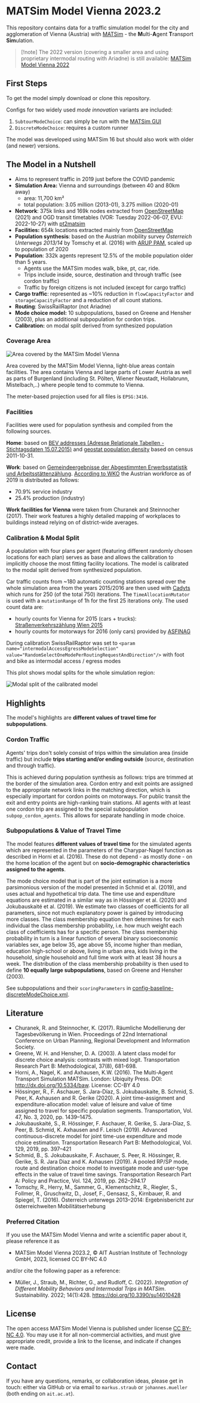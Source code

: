 # MATSim Model Vienna 2023.2

This repository contains data for a traffic simulation model for the city and agglomeration of Vienna (Austria)
with [MATSim](https://matsim.org) - the **M**ulti-**A**gent **T**ransport **Sim**ulation.

> [!note] The 2022 version (covering a smaller area and using proprietary intermodal routing with Ariadne)
> is still available: [MATSim Model Vienna 2022](https://github.com/ait-energy/matsim-model-vienna/tree/2022)


## First Steps

To get the model simply download or clone this repository.

Configs for two widely used *mode innovation* variants are included:
1. `SubtourModeChoice`: can simply be run with the [MATSim GUI](https://matsim.org/downloads/#gui)
2. `DiscreteModeChoice`: requires a custom runner

The model was developed using MATSim 16 but should also work with older (and newer) versions.


## The Model in a Nutshell

- Aims to represent traffic in 2019 just before the COVID pandemic
- **Simulation Area:** Vienna and surroundings (between 40 and 80km away)
  - area: 11,700 km²
  - total population: 3.05 million (2013-01), 3.275 million (2020-01)
- **Network**: 375k links and 169k nodes extracted from [OpenStreetMap](https://www.openstreetmap.org) (2021) and OGD transit timetables (VOR: Tuesday 2022-06-07, EVU: 2022-10-27) with [pt2matsim](https://github.com/matsim-org/pt2matsim)
- **Facilities:** 654k locations extracted mainly from [OpenStreetMap](https://www.openstreetmap.org)
- **Population synthesis**: based on the Austrian mobility survey *Österreich Unterwegs 2013/14* by Tomschy et al. (2016) with [ARUP PAM](https://github.com/arup-group/pam), scaled up to population of 2020
- **Population**: 332k agents represent 12.5% of the mobile population older than 5 years.
  - Agents use the MATSim modes walk, bike, pt, car, ride.
  - Trips include inside, source, destination and through traffic (see cordon traffic)
  - Traffic by foreign citizens is not included (except for cargo traffic)
- **Cargo traffic**: represented as ~10% reduction in `flowCapacityFactor` and `storageCapacityFactor` and a reduction of all count stations.
- **Routing**: SwissRailRaptor (not Ariadne)
- **Mode choice model:** 10 subpopulations, based on Greene and Hensher (2003), plus an additional subpopulation for cordon trips.
- **Calibration:** on modal split derived from synthesized population

### Coverage Area

![Area covered by the MATSim Model Vienna](matsim_model_vienna_area.jpg)

Area covered by the MATSim Model Vienna, light-blue areas contain facilities.
The area contains Vienna and large parts of Lower Austria as well as parts of Burgenland
(including St. Pölten, Wiener Neustadt, Hollabrunn, Mistelbach,..)
where people tend to commute to Vienna.

The meter-based projection used for all files is `EPSG:3416`.

### Facilities

Facilities were used for population synthesis and compiled from the following sources.

**Home**: based on [BEV addresses (Adresse Relationale Tabellen - Stichtagsdaten 15.07.2015)](https://www.bev.gv.at/portal/page?_pageid=713,2601271&_dad=portal&_schema=PORTAL)
and [geostat population density](https://ec.europa.eu/eurostat/web/gisco/geodata/reference-data/population-distribution-demography/geostat) based on  census 2011-10-31.

**Work**: based on [Gemeindeergebnisse der Abgestimmten Erwerbsstatistik und Arbeitsstättenzählung](https://www.data.gv.at/katalog/dataset/80598a3d-4bc1-3fe0-b2c3-0febf834327d). [According to WKO](http://wko.at/statistik/eu/europa-beschaeftigungsstruktur.pdf) the Austrian workforce as of 2019 is distributed as follows:
- 70.9% service industry
- 25.4% production (industry)

**Work facilities for Vienna** were taken from Churanek and Steinnocher (2017). Their work features a highly detailed mapping of workplaces to buildings instead relying on of district-wide averages.

### Calibration & Modal Split

A population with four plans per agent (featuring different randomly chosen locations for each plan) serves as base and allows the calibration to implicitly choose the most fitting facility locations.
The model is calibrated to the modal split derived from synthesized population.

Car traffic counts from ~180 automatic counting stations spread over the whole simulation area from the years 2015/2016 are then used with [Cadyts](https://people.kth.se/~gunnarfl/cadyts.html) which runs for 250 (of the total 750) iterations.
The `TimeAllocationMutator` is used with a `mutationRange` of 1h for the first 25 iterations only. The used count data are:
- hourly counts for Vienna for 2015 (cars + trucks): [Straßenverkehrszählung Wien 2015](https://www.digital.wienbibliothek.at/urn/urn:nbn:at:AT-WBR-879281)
- hourly counts for motorways for 2016 (only cars) provided by [ASFINAG](https://www.asfinag.at/verkehr-sicherheit/verkehrszahlung/)

During calibration SwissRailRaptor was set to `<param name="intermodalAccessEgressModeSelection" value="RandomSelectOneModePerRoutingRequestAndDirection"/>` with foot and bike as intermodal access / egress modes

This plot shows modal splits for the whole simulation region:

![Modal split of the calibrated model](modal_split.svg)


## Highlights

The model's highlights are **different values of travel time for subpopulations**.

### Cordon Traffic

Agents' trips don't solely consist of trips within the simulation area (inside traffic) but include **trips starting and/or ending outside** (source, destination and through traffic).

This is achieved during population synthesis as follows: trips are trimmed at the border of the simulation area. Cordon entry and exit points are assigned to the appropriate network links in the matching direction, which is especially important for cordon points on motorways. For public transit the exit and entry points are high-ranking train stations. All agents with at least one cordon trip are assigned to the special subpopulation `subpop_cordon_agents`. This allows for separate handling in mode choice.

### Subpopulations & Value of Travel Time

The model features **different values of travel time** for the simulated agents which are represented in the parameters of the Charypar-Nagel function as described in Horni et al. (2016).
These do not depend - as mostly done - on the home location of the agent but on **socio-demographic characteristics assigned to the agents**.

The mode choice model that is part of the joint estimation is a more parsimonious version of the model presented in Schmid et al. (2019), and uses actual and hypothetical trip data.
The time use and expenditure equations are estimated in a similar way as in Hössinger et al. (2020) and Jokubauskaité et al. (2019).
We estimate two classes of coefficients for all parameters, since not much explanatory power is gained by introducing more classes.
The class membership equation then determines for each individual the class membership probability, i.e. how much weight each class of coefficients has for a specific person.
The class membership probability in turn is a linear function of several binary socioeconomic variables sex, age below 35, age above 55, income higher than median, education high-school or above, living in urban area, kids living in the household, single household and full time work with at least 38 hours a week.
The distribution of the class membership probability is then used to define **10 equally large subpopulations**, based on Greene and Hensher (2003).

See subpopulations and their `scoringParameters` in [config-baseline-discreteModeChoice.xml](config-baseline-discreteModeChoice.xml).


## Literature

- Churanek, R. and Steinnocher, K. (2017). Räumliche Modellierung der Tagesbevölkerung in Wien. Proceedings of 22nd International Conference on Urban Planning, Regional Development and Information Society.
- Greene, W. H. and Hensher, D. A. (2003). A latent class model for discrete choice analysis: contrasts with mixed logit. Transportation Research Part B: Methodological, 37(8), 681-698.
- Horni, A., Nagel, K. and Axhausen, K.W. (2016). The Multi-Agent Transport Simulation MATSim. London: Ubiquity Press. DOI: http://dx.doi.org/10.5334/baw. License: CC-BY 4.0
- Hössinger, R., F. Aschauer, S. Jara-Díaz, S. Jokubauskaite, B. Schmid, S. Peer, K. Axhausen and R. Gerike (2020). A joint time-assignment and expenditure-allocation model: value of leisure and value of time assigned to travel for specific population segments. Transportation, Vol. 47, No. 3, 2020, pp. 1439–1475.
- Jokubauskaité, S., R. Hössinger, F. Aschauer, R. Gerike, S. Jara-Díaz, S. Peer, B. Schmid, K. Axhausen and F. Leisch (2019). Advanced continuous-discrete model for joint time-use expenditure and mode choice estimation. Transportation Research Part B: Methodological, Vol. 129, 2019, pp. 397–421
- Schmid, B., S. Jokubauskaite, F. Aschauer, S. Peer, R. Hössinger, R. Gerike, S. R. Jara Diaz and K. Axhausen (2019). A pooled RP/SP mode, route and destination choice model to investigate mode and user-type effects in the value of travel time savings. Transportation Research Part A: Policy and Practice, Vol. 124, 2019, pp. 262–294.17
- Tomschy,  R.,  Herry,  M.,  Sammer,  G.,  Klementschitz,  R.,  Riegler,  S.,  Follmer,  R.,  Gruschwitz,  D.,  Josef, F., Gensasz, S., Kirnbauer, R. and Spiegel, T. (2016). Österreich  unterwegs  2013–2014:  Ergebnisbericht zur österreichweiten  Mobilitätserhebung

### Preferred Citation

If you use the MATSim Model Vienna and write a scientific paper about it, please reference it as

- MATSim Model Vienna 2023.2, © AIT Austrian Institute of Technology GmbH, 2023, licensed CC BY-NC 4.0

and/or cite the following paper as a reference:

- Müller, J., Straub, M., Richter, G., and Rudloff, C. (2022). *Integration of Different Mobility Behaviors and Intermodal Trips in MATSim*. Sustainability. 2022; 14(1):428. https://doi.org/10.3390/su14010428


## License

The open access MATSim Model Vienna is published under license [CC BY-NC 4.0](https://creativecommons.org/licenses/by-nc/4.0).
You may use it for all non-commercial activities, and must give appropriate credit, provide a link to the license, and indicate if changes were made.


## Contact

If you have any questions, remarks, or collaboration ideas, please get in touch:
either via GitHub or via email to `markus.straub` or `johannes.mueller` (both ending on `ait.ac.at`).
